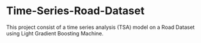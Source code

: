 # Time-Series-Road-Dataset

This project consist of a time series analysis (TSA) model on a Road Dataset using Light Gradient Boosting Machine.
